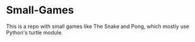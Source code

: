 # Small-Games
This is a repo with small games like The Snake and Pong, which mostly use Python's turtle module.
